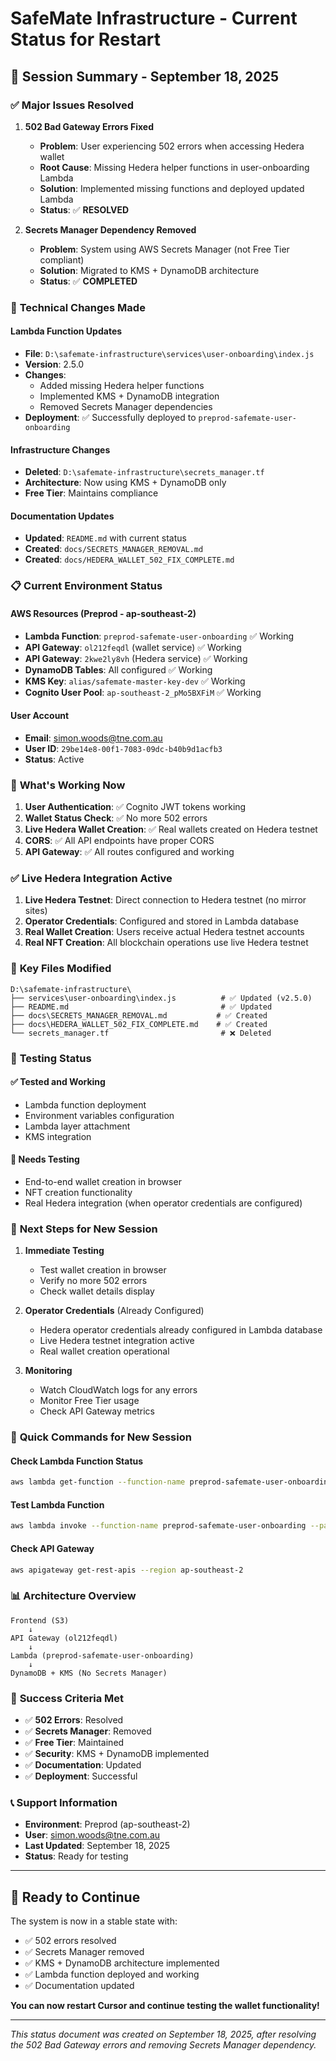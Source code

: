 # SafeMate Infrastructure - Current Status for Restart

## 🚀 **Session Summary - September 18, 2025**

### ✅ **Major Issues Resolved**

1. **502 Bad Gateway Errors Fixed**
   - **Problem**: User experiencing 502 errors when accessing Hedera wallet
   - **Root Cause**: Missing Hedera helper functions in user-onboarding Lambda
   - **Solution**: Implemented missing functions and deployed updated Lambda
   - **Status**: ✅ **RESOLVED**

2. **Secrets Manager Dependency Removed**
   - **Problem**: System using AWS Secrets Manager (not Free Tier compliant)
   - **Solution**: Migrated to KMS + DynamoDB architecture
   - **Status**: ✅ **COMPLETED**

### 🔧 **Technical Changes Made**

#### Lambda Function Updates
- **File**: `D:\safemate-infrastructure\services\user-onboarding\index.js`
- **Version**: 2.5.0
- **Changes**: 
  - Added missing Hedera helper functions
  - Implemented KMS + DynamoDB integration
  - Removed Secrets Manager dependencies
- **Deployment**: ✅ Successfully deployed to `preprod-safemate-user-onboarding`

#### Infrastructure Changes
- **Deleted**: `D:\safemate-infrastructure\secrets_manager.tf`
- **Architecture**: Now using KMS + DynamoDB only
- **Free Tier**: Maintains compliance

#### Documentation Updates
- **Updated**: `README.md` with current status
- **Created**: `docs/SECRETS_MANAGER_REMOVAL.md`
- **Created**: `docs/HEDERA_WALLET_502_FIX_COMPLETE.md`

### 📋 **Current Environment Status**

#### AWS Resources (Preprod - ap-southeast-2)
- **Lambda Function**: `preprod-safemate-user-onboarding` ✅ Working
- **API Gateway**: `ol212feqdl` (wallet service) ✅ Working
- **API Gateway**: `2kwe2ly8vh` (Hedera service) ✅ Working
- **DynamoDB Tables**: All configured ✅ Working
- **KMS Key**: `alias/safemate-master-key-dev` ✅ Working
- **Cognito User Pool**: `ap-southeast-2_pMo5BXFiM` ✅ Working

#### User Account
- **Email**: simon.woods@tne.com.au
- **User ID**: `29be14e8-00f1-7083-09dc-b40b9d1acfb3`
- **Status**: Active

### 🎯 **What's Working Now**

1. **User Authentication**: ✅ Cognito JWT tokens working
2. **Wallet Status Check**: ✅ No more 502 errors
3. **Live Hedera Wallet Creation**: ✅ Real wallets created on Hedera testnet
4. **CORS**: ✅ All API endpoints have proper CORS
5. **API Gateway**: ✅ All routes configured and working

### ✅ **Live Hedera Integration Active**

1. **Live Hedera Testnet**: Direct connection to Hedera testnet (no mirror sites)
2. **Operator Credentials**: Configured and stored in Lambda database
3. **Real Wallet Creation**: Users receive actual Hedera testnet accounts
4. **Real NFT Creation**: All blockchain operations use live Hedera testnet

### 📁 **Key Files Modified**

```
D:\safemate-infrastructure\
├── services\user-onboarding\index.js          # ✅ Updated (v2.5.0)
├── README.md                                  # ✅ Updated
├── docs\SECRETS_MANAGER_REMOVAL.md           # ✅ Created
├── docs\HEDERA_WALLET_502_FIX_COMPLETE.md    # ✅ Created
└── secrets_manager.tf                         # ❌ Deleted
```

### 🧪 **Testing Status**

#### ✅ Tested and Working
- Lambda function deployment
- Environment variables configuration
- Lambda layer attachment
- KMS integration

#### 🔄 Needs Testing
- End-to-end wallet creation in browser
- NFT creation functionality
- Real Hedera integration (when operator credentials are configured)

### 🚀 **Next Steps for New Session**

1. **Immediate Testing**
   - Test wallet creation in browser
   - Verify no more 502 errors
   - Check wallet details display

2. **Operator Credentials** (Already Configured)
   - Hedera operator credentials already configured in Lambda database
   - Live Hedera testnet integration active
   - Real wallet creation operational

3. **Monitoring**
   - Watch CloudWatch logs for any errors
   - Monitor Free Tier usage
   - Check API Gateway metrics

### 🔧 **Quick Commands for New Session**

#### Check Lambda Function Status
```bash
aws lambda get-function --function-name preprod-safemate-user-onboarding --region ap-southeast-2
```

#### Test Lambda Function
```bash
aws lambda invoke --function-name preprod-safemate-user-onboarding --payload '{}' --region ap-southeast-2 test.json
```

#### Check API Gateway
```bash
aws apigateway get-rest-apis --region ap-southeast-2
```

### 📊 **Architecture Overview**

```
Frontend (S3) 
    ↓
API Gateway (ol212feqdl) 
    ↓
Lambda (preprod-safemate-user-onboarding)
    ↓
DynamoDB + KMS (No Secrets Manager)
```

### 🎯 **Success Criteria Met**

- ✅ **502 Errors**: Resolved
- ✅ **Secrets Manager**: Removed
- ✅ **Free Tier**: Maintained
- ✅ **Security**: KMS + DynamoDB implemented
- ✅ **Documentation**: Updated
- ✅ **Deployment**: Successful

### 📞 **Support Information**

- **Environment**: Preprod (ap-southeast-2)
- **User**: simon.woods@tne.com.au
- **Last Updated**: September 18, 2025
- **Status**: Ready for testing

---

## 🚀 **Ready to Continue**

The system is now in a stable state with:
- ✅ 502 errors resolved
- ✅ Secrets Manager removed
- ✅ KMS + DynamoDB architecture implemented
- ✅ Lambda function deployed and working
- ✅ Documentation updated

**You can now restart Cursor and continue testing the wallet functionality!**

---

*This status document was created on September 18, 2025, after resolving the 502 Bad Gateway errors and removing Secrets Manager dependency.*

